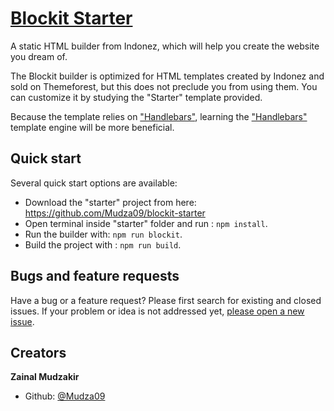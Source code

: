 # [Blockit Starter](https://www.indonez.com/blockit-starter)

A static HTML builder from Indonez, which will help you create the website you dream of.

The Blockit builder is optimized for HTML templates created by Indonez and sold on Themeforest, but this does not preclude you from using them. You can customize it by studying the "Starter" template provided.

Because the template relies on ["Handlebars"](https://handlebarsjs.com/), learning the ["Handlebars"](https://handlebarsjs.com/) template engine will be more beneficial.

## Quick start

Several quick start options are available:

- Download the "starter" project from here: https://github.com/Mudza09/blockit-starter
- Open terminal inside "starter" folder and run : `npm install`.
- Run the builder with: `npm run blockit`.
- Build the project with : `npm run build`.

## Bugs and feature requests

Have a bug or a feature request? Please first search for existing and closed issues. If your problem or idea is not addressed yet, [please open a new issue](https://github.com/Mudza09/blockit-starter/issues/new).

## Creators

**Zainal Mudzakir**

- Github: [@Mudza09](https://github.com/Mudza09)